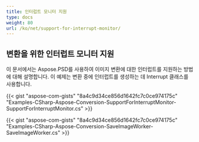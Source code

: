 ```yaml
---
title: 인터럽트 모니터 지원
type: docs
weight: 80
url: /ko/net/support-for-interrupt-monitor/
---
```


## **변환을 위한 인터럽트 모니터 지원**
이 문서에서는 Aspose.PSD를 사용하여 이미지 변환에 대한 인터럽트를 지원하는 방법에 대해 설명합니다. 이 예제는 변환 중에 인터럽트를 생성하는 데 Interrupt 클래스를 사용합니다.


{{< gist "aspose-com-gists" "8a4c9d34ce856d1642fc7c0ce974175c" "Examples-CSharp-Aspose-Conversion-SupportForInterruptMonitor-SupportForInterruptMonitor.cs" >}}

{{< gist "aspose-com-gists" "8a4c9d34ce856d1642fc7c0ce974175c" "Examples-CSharp-Aspose-Conversion-SaveImageWorker-SaveImageWorker.cs" >}}
